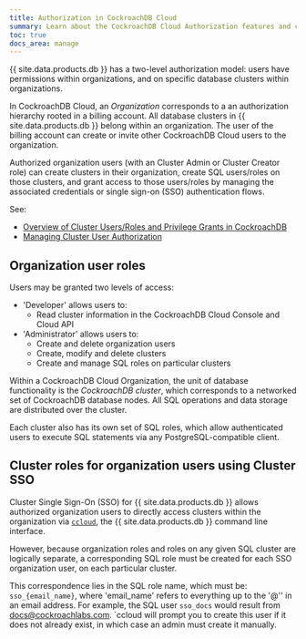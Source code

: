 ```yaml
---
title: Authorization in CockroachDB Cloud
summary: Learn about the CockroachDB Cloud Authorization features and concepts
toc: true
docs_area: manage
---
```


{{ site.data.products.db }} has a two-level authorization model: users have permissions within organizations, and on specific database clusters within organizations.

In CockroachDB Cloud, an *Organization* corresponds to a an authorization hierarchy rooted in a billing account. All database clusters in {{ site.data.products.db }} belong within an organization. The user of the billing account can create or invite other CockroachDB Cloud users to the organization. 

Authorized organization users (with an Cluster Admin or Cluster Creator role) can create clusters in their organization, create SQL users/roles on those clusters, and grant access to those users/roles by managing the associated credentials or single sign-on (SSO) authentication flows.

See:

- [Overview of Cluster Users/Roles and Privilege Grants in CockroachDB](../{{site.versions["stable"]}}/security-reference/authorization.html)
- [Managing Cluster User Authorization](../{{site.versions["dev"]}}/authorization.html)

## Organization user roles

<!-- all below to be changed with FGAC -->

Users may be granted two levels of access:

- 'Developer' allows users to:
  - Read cluster information in the CockroachDB Cloud Console and Cloud API
- 'Administrator' allows users to:
  - Create and delete organization users
  - Create, modify and delete clusters
  - Create and manage SQL roles on particular clusters

Within a CockroachDB Cloud Organization, the unit of database functionality is the *CockroachDB cluster*, which corresponds to a networked set of CockroachDB database nodes. All SQL operations and data storage are distributed over the cluster.

Each cluster also has its own set of SQL roles, which allow authenticated users to execute SQL statements via any PostgreSQL-compatible client.

## Cluster roles for organization users using Cluster SSO

Cluster Single Sign-On (SSO) for {{ site.data.products.db }} allows authorized organization users to directly access clusters within the organization via [`ccloud`](ccloud-get-started.html), the {{ site.data.products.db }} command line interface.

However, because organization roles and roles on any given SQL cluster are logically separate, a corresponding SQL role must be created for each SSO organization user, on each particular cluster.

This correspondence lies in the SQL role name, which must be: `sso_{email_name}`, where 'email_name' refers to everything up to the '@'' in an email address. For example, the SQL user `sso_docs` would result from docs@cockroachlabs.com. `ccloud will prompt you to create this user if it does not already exist, in which case an admin must create it manually.